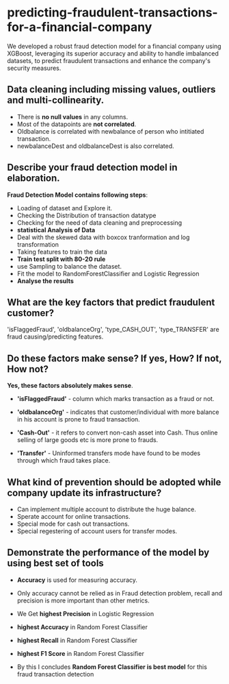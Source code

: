 # predicting-fraudulent-transactions-for-a-financial-company
We developed a robust fraud detection model for a financial company using XGBoost, leveraging its superior accuracy and ability to handle imbalanced datasets, to predict fraudulent transactions and enhance the company's security measures.
## Data cleaning including missing values, outliers and multi-collinearity.
 - There is **no null values** in any columns.
 - Most of the datapoints are **not correlated**.
 - Oldbalance is correlated with newbalance of person who intitiated transaction.
 - newbalanceDest and oldbalanceDest is also correlated.

## Describe your fraud detection model in elaboration.
**Fraud Detection Model contains following steps**:

- Loading of dataset and Explore it.
- Checking the Distribution of transaction datatype
- Checking for the need of data cleaning and preprocessing
- **statistical Analysis of Data**
- Deal with the skewed data with boxcox tranformation and log transformation
- Taking features to train the data
- **Train test split with 80-20 rule**
- use Sampling to balance the dataset.
- Fit the model to RandomForestClassifier and Logistic Regression
- **Analyse the results**
## What are the key factors that predict fraudulent customer?
'isFlaggedFraud', 'oldbalanceOrg', 'type_CASH_OUT', 'type_TRANSFER' are fraud causing/predicting features.
## Do these factors make sense? If yes, How? If not, How not?
**Yes, these factors absolutely makes sense**.

- **'isFlaggedFraud'** - column which marks transaction as a fraud or not.

- **'oldbalanceOrg'** - indicates that customer/individual with more balance in his account is prone to fraud transaction.

- **'Cash-Out'** - it refers to convert non-cash asset into Cash. Thus online selling of large goods etc is more prone to frauds.

- **'Transfer'** - Uninformed transfers mode have found to be modes through which fraud takes place.
## What kind of prevention should be adopted while company update its infrastructure?
- Can implement multiple account to distribute the huge balance.
- Sperate account for online transactions. 
- Special mode for cash out transactions.
- Special regestering of account users for transfer modes.
## Demonstrate the performance of the model by using best set of tools

- **Accuracy** is used for measuring accuracy.

- Only accuracy cannot be relied as in Fraud detection problem, recall and precision is more important than other metrics.

- We Get **highest Precision** in Logistic Regression

- **highest Accuracy** in Random Forest Classifier

- **highest Recall** in Random Forest Classifier

- **highest F1 Score** in Random Forest Classifier

- By this I concludes **Random Forest Classifier is best model** for this fraud transaction detection
